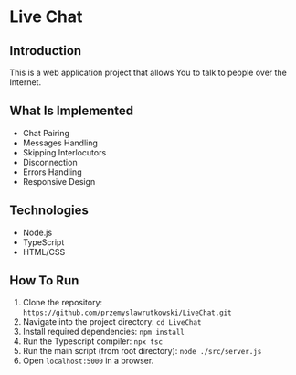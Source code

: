 # Live Chat

## Introduction

This is a web application project that allows You to talk to people over the Internet.

## What Is Implemented

* Chat Pairing
* Messages Handling
* Skipping Interlocutors
* Disconnection
* Errors Handling
* Responsive Design

## Technologies

* Node.js
* TypeScript
* HTML/CSS

## How To Run

1. Clone the repository: `https://github.com/przemyslawrutkowski/LiveChat.git`
2. Navigate into the project directory: `cd LiveChat`
3. Install required dependencies: `npm install`
4. Run the Typescript compiler: `npx tsc`
5. Run the main script (from root directory): `node ./src/server.js`
6. Open `localhost:5000` in a browser.
